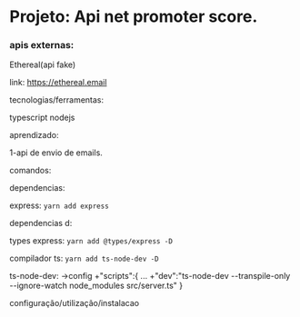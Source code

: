 # Projeto: Api net promoter score.

### apis externas:

Ethereal(api fake)

link: https://ethereal.email

tecnologias/ferramentas:


typescript
nodejs


aprendizado:


1-api de envio de emails.


comandos:


dependencias:

express:
`yarn add express`


dependencias d:


types express:
`yarn add @types/express -D`

compilador ts:
`yarn add ts-node-dev -D`

ts-node-dev:
    ->config
    +"scripts":{
        ...
        +"dev":"ts-node-dev --transpile-only --ignore-watch node_modules src/server.ts"
    }


configuração/utilização/instalacao